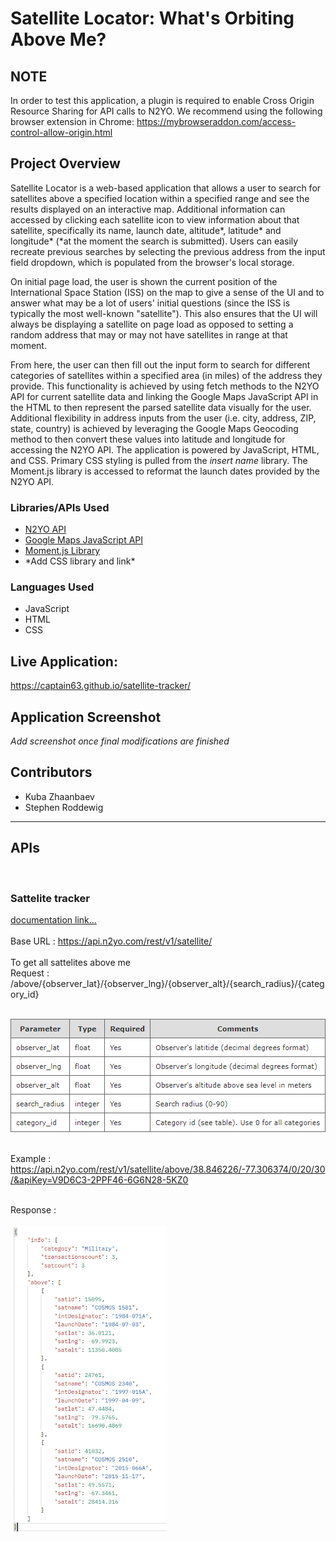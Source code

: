 # Satellite Locator: What's Orbiting Above Me?

## NOTE
In order to test this application, a plugin is required to enable Cross Origin Resource Sharing for API calls to N2YO. We recommend using the following browser extension in Chrome: https://mybrowseraddon.com/access-control-allow-origin.html

## Project Overview
Satellite Locator is a web-based application that allows a user to search for satellites above a specified location within a specified range and see the results displayed on an interactive map. Additional information can accessed by clicking each satellite icon to view information about that satellite, specifically its name, launch date, altitude*, latitude* and longitude* (*at the moment the search is submitted). Users can easily recreate previous searches by selecting the previous address from the input field dropdown, which is populated from the browser's local storage.

On initial page load, the user is shown the current position of the International Space Station (ISS) on the map to give a sense of the UI and to answer what may be a lot of users' initial questions (since the ISS is typically the most well-known "satellite"). This also ensures that the UI will always be displaying a satellite on page load as opposed to setting a random address that may or may not have satellites in range at that moment. 

From here, the user can then fill out the input form to search for different categories of satellites within a specified area (in miles) of the address they provide. This functionality is achieved by using fetch methods to the N2YO API for current satellite data and linking the Google Maps JavaScript API in the HTML to then represent the parsed satellite data visually for the user. Additional flexibility in address inputs from the user (i.e. city, address, ZIP, state, country) is achieved by leveraging the Google Maps Geocoding method to then convert these values into latitude and longitude for accessing the N2YO API. The application is powered by JavaScript, HTML, and CSS. Primary CSS styling is pulled from the *insert name* library. The Moment.js library is accessed to reformat the launch dates provided by the N2YO API.

### Libraries/APIs Used
<ul>
<li><a href="https://www.n2yo.com/api/" target="_blank">N2YO API</a></li>
<li><a href="https://developers.google.com/maps/documentation/javascript/overview" target="_blank">Google Maps JavaScript API</a></li>
<li><a href="https://momentjs.com/" target="_blank">Moment.js Library</a></li>
<li>*Add CSS library and link*</li>
</ul>

### Languages Used
<ul>
<li>JavaScript</li>
<li>HTML</li>
<li>CSS</li>
</ul>

## Live Application:
https://captain63.github.io/satellite-tracker/

## Application Screenshot
*Add screenshot once final modifications are finished*

## Contributors
<ul>
<li>Kuba Zhaanbaev</li>
<li>Stephen Roddewig</li>
</ul>

<hr>

## APIs
<br>

### __Sattelite tracker__ &nbsp; 
[documentation link...]('https://www.n2yo.com/api/#above')
<br>
<br>
Base URL : https://api.n2yo.com/rest/v1/satellite/
<br><br>
To get all sattelites above me
<br>
Request :
/above/{observer_lat}/{observer_lng}/{observer_alt}/{search_radius}/{category_id}
<br><br>

![parameters list with description](./assets/images/sattelite-tracker-requestParams.png)
<br><br>

Example :
<br>
https://api.n2yo.com/rest/v1/satellite/above/38.846226/-77.306374/0/20/30/&apiKey=V9D6C3-2PPF46-6G6N28-5KZ0
<br><br>

Response :
<br><br>
![response body image](./assets/images/sattelite-tracker-responseBody-2.png)

<br><br>

